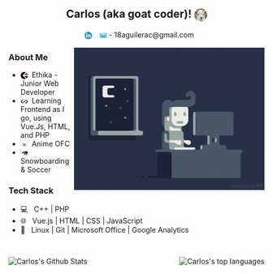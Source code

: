 <h2 align="center"> Carlos (aka goat coder)! <img align="center" src="./resources/goat.png" width="25"></h2>

<p align="center">
&nbsp; <a href="https://www.linkedin.com/in/aguilerac/" target="_blank" rel="noopener noreferrer"><img align="center" src="./resources/LinkedIn-logo.png" width="20" /></a>  
&nbsp; <img align="center" src="./resources/gmail.png" width="15" /> - 18aguilerac@gmail.com
</p>

<img align="right" alt="GIF" src="./resources/yup.gif" width="375"/>

<h3>About Me </h3>

- <img align="center" src="./resources/ethika-logo.png" width="14">&nbsp; Ethika - Junior Web Developer
- <img align="center" src="./resources/frontend.png" width="14">&nbsp; Learning Frontend as I go, using Vue.Js, HTML, and PHP
- <img align="center" src="./resources/onepiece.png" width="14">&nbsp; Anime OFC
- <img align="center" src="./resources/snow.png" width="14">&nbsp; Snowboarding & Soccer

<h3>Tech Stack</h3>

- 💻 &nbsp; C++ | PHP 
- 🌐 &nbsp; Vue.js | HTML | CSS | JavaScript
- 🔧 &nbsp; Linux | Git | Microsoft Office | Google Analytics

<br>
<p float="left">
<img align="left" src="https://github-readme-stats.vercel.app/api?username=Puwya&include_all_commits=true&count_private=true&show_icons=true&line_height=22.5&hide_rank=true&title_color=9DB8C8&icon_color=2B6CBA&text_color=D3D3D3&bg_color=0,000000,2F6586" alt="Carlos's Github Stats"/>

<img align="right" src="https://github-readme-stats.vercel.app/api/top-langs/?username=Puwya&layout=compact&title_color=9DB8C8&text_color=D3D3D3&bg_color=0,000000,2F6586" alt="Carlos's top languages"/>
</p>
